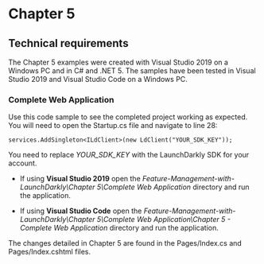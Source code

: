 # Chapter 5

## Technical requirements

The Chapter 5 examples were created with Visual Studio 2019 on a Windows PC and in C# and .NET 5. The samples have been tested in Visual Studio 2019 and Visual Studio Code on a Windows PC.

### Complete Web Application

Use this code sample to see the completed project working as expected. You will need to open the Startup.cs file and navigate to line 28: 

```
services.AddSingleton<ILdClient>(new LdClient("YOUR_SDK_KEY"));
```

You need to replace _YOUR_SDK_KEY_ with the LaunchDarkly SDK for your account.

- If using __Visual Studio 2019__ open the _Feature-Management-with-LaunchDarkly\Chapter 5\Complete Web Application_ directory and run the application.

- If using __Visual Studio Code__ open the _Feature-Management-with-LaunchDarkly\Chapter 5\Complete Web Application\Chapter 5 - Complete Web Application_ directory and run the application.

The changes detailed in Chapter 5 are found in the Pages/Index.cs and Pages/Index.cshtml files.